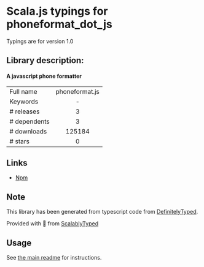 
# Scala.js typings for phoneformat_dot_js

Typings are for version 1.0

## Library description:
#### A javascript phone formatter

|                    |                 |
| ------------------ | :-------------: |
| Full name          | phoneformat.js |
| Keywords           | - |
| # releases         | 3 |
| # dependents       | 3 |
| # downloads        | 125184 |
| # stars            | 0 |

## Links
- [Npm](https://www.npmjs.com/package/phoneformat.js)
    


## Note
This library has been generated from typescript code from [DefinitelyTyped](https://definitelytyped.org).

Provided with :purple_heart: from [ScalablyTyped](https://github.com/oyvindberg/ScalablyTyped)

## Usage
See [the main readme](../../readme.md) for instructions.


